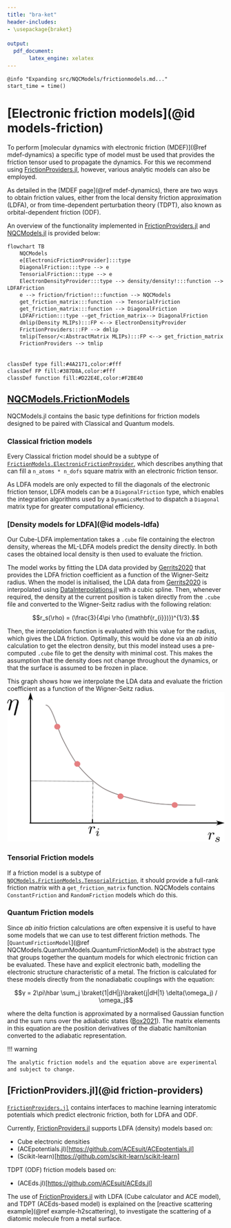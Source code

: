 ```yaml
---
title: "bra-ket"
header-includes:
- \usepackage{braket}

output:
  pdf_document: 
       latex_engine: xelatex
---
```

```@setup logging
@info "Expanding src/NQCModels/frictionmodels.md..."
start_time = time()
```
# [Electronic friction models](@id models-friction)
To perform [molecular dynamics with electronic friction (MDEF)](@ref mdef-dynamics)
a specific type of model must be used
that provides the friction tensor used to propagate the dynamics. 
For this we recommend using [FrictionProviders.jl](https://github.com/NQCD/FrictionProviders.jl), however, various analytic models can also be employed.

As detailed in the [MDEF page](@ref mdef-dynamics), there are two ways to obtain friction
values, either from the local density friction approximation (LDFA), or from time-dependent
perturbation theory (TDPT), also known as orbital-dependent friction (ODF).

An overview of the functionality implemented in [FrictionProviders.jl](https://github.com/NQCD/FrictionProviders.jl) and [NQCModels.jl](@ref) is provided below:

```mermaid
flowchart TB
    NQCModels
    e[ElectronicFrictionProvider]:::type
    DiagonalFriction:::type --> e
    TensorialFriction:::type --> e
    ElectronDensityProvider:::type --> density/density!:::function --> LDFAFriction
    e --> friction/friction!:::function --> NQCModels
    get_friction_matrix:::function --> TensorialFriction
    get_friction_matrix:::function --> DiagonalFriction
    LDFAFriction:::type --get_friction_matrix--> DiagonalFriction
    dmlip(Density MLIPs):::FP <--> ElectronDensityProvider
    FrictionProviders:::FP --> dmlip
    tmlip(Tensor/<:AbstractMatrix MLIPs):::FP <--> get_friction_matrix
    FrictionProviders --> tmlip


classDef type fill:#4A2171,color:#fff
classDef FP fill:#387D8A,color:#fff
classDef function fill:#D22E4E,color:#F2BE40
```

## [NQCModels.FrictionModels](@ref)

NQCModels.jl contains the basic type definitions for friction models designed to be paired with Classical and Quantum models. 

### Classical friction models

Every Classical friction model should be a subtype of [`FrictionModels.ElectronicFrictionProvider`](@ref), which describes anything that can fill a `n_atoms * n_dofs` square matrix with an electronic friction tensor. 

As LDFA models are only expected to fill the diagonals of the electronic friction tensor, LDFA models can be a `DiagonalFriction` type, which enables the integration algorithms used by a `DynamicsMethod` to dispatch
a `Diagonal` matrix type for greater computational efficiency. 


### [Density models for LDFA](@id models-ldfa)

Our Cube-LDFA implementation takes a `.cube` file containing the electron density, whereas the ML-LDFA models predict the density directly.
In both cases the obtained local density is then used to evaluate the friction.

The model works by fitting the LDA data provided by [Gerrits2020](@cite) that provides
the LDFA friction coefficient as a function of the Wigner-Seitz radius.
When the model is initialised, the LDA data from [Gerrits2020](@cite) is interpolated
using [DataInterpolations.jl](https://github.com/PumasAI/DataInterpolations.jl)
with a cubic spline.
Then, whenever required, the density at the current position is taken directly from the
`.cube` file and converted to the Wigner-Seitz radius with the following relation:
```math
r_s(\rho) = (\frac{3}{4\pi \rho (\mathbf{r_{i}})})^{1/3}.
```
Then, the interpolation function is evaluated with this value for the radius, which gives
the LDA friction.
Optimally, this would be done via an *ab initio* calculation to get the electron density,
but this model instead uses a pre-computed `.cube` file to get the density with minimal cost.
This makes the assumption that the density does not change throughout the dynamics, or that
the surface is assumed to be frozen in place.

This graph shows how we interpolate the LDA data and evaluate the friction coefficient
as a function of the Wigner-Seitz radius.
![ldfa graph](../assets/figures/ldfa_graph.png)

### Tensorial Friction models

If a friction model is a subtype of [`NQCModels.FrictionModels.TensorialFriction`](@ref), it should provide a full-rank friction matrix with a `get_friction_matrix` function. 
NQCModels contains `ConstantFriction` and `RandomFriction` models which do this. 

### Quantum Friction models

Since *ab initio* friction calculations are often expensive it is useful to
have some models that we can use to test different friction methods.
The [`QuantumFrictionModel`](@ref NQCModels.QuantumModels.QuantumFrictionModel)
is the abstract type that groups together the quantum models for which electronic friction can be evaluated.
These have and explicit electronic bath, modelling the electronic structure characteristic of a metal. 
The friction is calculated for these models directly from the nonadiabatic couplings
with the equation:
```math
γ = 2\pi\hbar \sum_j \braket{1|dH|j}\braket{j|dH|1} \delta(\omega_j) / \omega_j
```
where the delta function is approximated by a normalised Gaussian function and the sum
runs over the adiabatic states ([Box2021](@cite)).
The matrix elements in this equation are the position derivatives of the diabatic hamiltonian
converted to the adiabatic representation.

!!! warning

    The analytic friction models and the equation above are experimental and subject to change.

## [FrictionProviders.jl](@id friction-providers)

[`FrictionProviders.jl`](https://github.com/NQCD/FrictionProviders.jl) contains interfaces to machine learning interatomic potentials which predict electronic friction, both for LDFA and ODF. 

Currently, [FrictionProviders.jl](https://github.com/NQCD/FrictionProviders.jl) supports
LDFA (density) models based on:
- Cube electronic densities
- (ACEpotentials.jl)[https://github.com/ACEsuit/ACEpotentials.jl]
- (Scikit-learn)[https://github.com/scikit-learn/scikit-learn]

TDPT (ODF) friction models based on:
- (ACEds.jl)[https://github.com/ACEsuit/ACEds.jl]

The use of [FrictionProviders.jl](https://github.com/NQCD/FrictionProviders.jl) with LDFA (Cube calculator and ACE model), and TDPT (ACEds-based model) is explained on the [reactive scattering example](@ref example-h2scattering), to investigate the scattering of a diatomic molecule from a metal surface.
